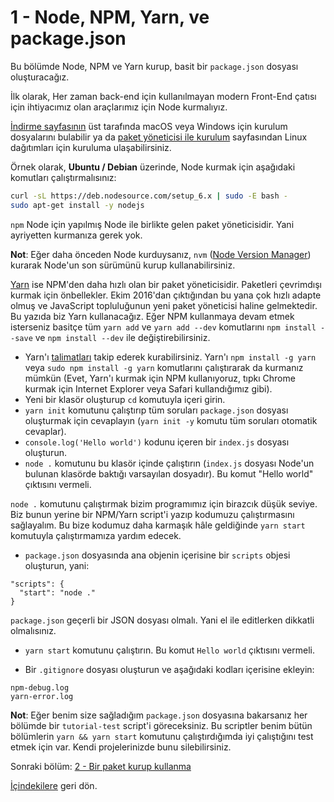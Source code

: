 # 1 - Node, NPM, Yarn, ve package.json

Bu bölümde Node, NPM ve Yarn kurup, basit bir `package.json` dosyası oluşturacağız.

İlk olarak, Her zaman back-end için kullanılmayan modern Front-End çatısı için ihtiyacımız olan araçlarımız için Node kurmalıyız.

[İndirme sayfasının](https://nodejs.org/en/download/current/) üst tarafında macOS veya Windows için kurulum dosyalarını bulabilir ya da [paket yöneticisi ile kurulum](https://nodejs.org/en/download/package-manager/) sayfasından Linux dağıtımları için kuruluma ulaşabilirsiniz.

Örnek olarak, **Ubuntu / Debian** üzerinde, Node kurmak için aşağıdaki komutları çalıştırmalısınız:

```bash
curl -sL https://deb.nodesource.com/setup_6.x | sudo -E bash -
sudo apt-get install -y nodejs
```

`npm` Node için yapılmış Node ile birlikte gelen paket yöneticisidir. Yani ayriyetten kurmanıza gerek yok.

**Not**: Eğer daha önceden Node kurduysanız, `nvm` ([Node Version Manager](https://github.com/creationix/nvm)) kurarak Node'un son sürümünü kurup kullanabilirsiniz.

[Yarn](https://yarnpkg.com/) ise NPM'den daha hızlı olan bir paket yöneticisidir. Paketleri çevrimdışı kurmak için önbellekler. Ekim 2016'dan çıktığından bu yana çok hızlı adapte olmuş ve JavaScript topluluğunun yeni paket yöneticisi haline gelmektedir. Bu yazıda biz Yarn kullanacağız. Eğer NPM kullanmaya devam etmek isterseniz basitçe tüm `yarn add` ve `yarn add --dev` komutlarını `npm install --save` ve `npm install --dev` ile değiştirebilirsiniz.

- Yarn'ı [talimatları](https://yarnpkg.com/en/docs/install) takip ederek kurabilirsiniz. Yarn'ı `npm install -g yarn` veya `sudo npm install -g yarn` komutlarını çalıştırarak da kurmanız mümkün (Evet, Yarn'ı kurmak için NPM kullanıyoruz, tıpkı Chrome kurmak için Internet Explorer veya Safari kullandığımız gibi).
- Yeni bir klasör oluşturup `cd` komutuyla içeri girin.
- `yarn init` komutunu çalıştırıp tüm soruları `package.json` dosyası oluşturmak için cevaplayın (`yarn init -y` komutu tüm soruları otomatik cevaplar).
- `console.log('Hello world')` kodunu içeren bir `index.js` dosyası oluşturun.
- `node .` komutunu bu klasör içinde çalıştırın (`index.js` dosyası Node'un bulunan klasörde baktığı varsayılan dosyadır). Bu komut "Hello world" çıktısını vermeli.

`node .` komutunu çalıştırmak bizim programımız için birazcık düşük seviye. Biz bunun yerine bir NPM/Yarn script'i yazıp kodumuzu çalıştırmasını sağlayalım. Bu bize kodumuz daha karmaşık hâle geldiğinde `yarn start` komutuyla çalıştırmamıza yardım edecek.

- `package.json` dosyasında ana objenin içerisine bir `scripts` objesi oluşturun, yani:

```
"scripts": {
  "start": "node ."
}
```

`package.json` geçerli bir JSON dosyası olmalı. Yani el ile editlerken dikkatli olmalısınız.

- `yarn start` komutunu çalıştırın. Bu komut `Hello world` çıktısını vermeli.

- Bir `.gitignore` dosyası oluşturun ve aşağıdaki kodları içerisine ekleyin:

```
npm-debug.log
yarn-error.log
```

**Not**: Eğer benim size sağladığım `package.json` dosyasına bakarsanız her bölümde bir `tutorial-test` script'i göreceksiniz. Bu scriptler benim bütün bölümlerin `yarn && yarn start` komutunu çalıştırdığımda iyi çalıştığını test etmek için var. Kendi projelerinizde bunu silebilirsiniz.

Sonraki bölüm: [2 - Bir paket kurup kullanma](/tutorial/2-packages)

[İçindekilere](https://github.com/verekia/js-stack-from-scratch) geri dön.
